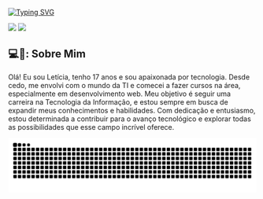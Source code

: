 <a href="https://git.io/typing-svg"><img src="https://readme-typing-svg.herokuapp.com?font=Tiny5&pause=1000&random=false&width=435&lines=Oiee+eu+me+chamo+Leticia+" alt="Typing SVG" /></a>

 <a href="https://www.instagram.com/gustavo.feriani/" target="_blank">
    <img src="https://img.shields.io/badge/-Instagram-%23E4405F?style=for-the-badge&logo=instagram&logoColor=white"></a>
<a href="https://mail.google.com/mail/u/0/?tab=rm&ogbl#inbox">
    <img src="https://img.shields.io/badge/-Gmail-00a368?style=for-the-badge&logo=gmail&logoColor=white"></a>
<h2> 💻🤞: Sobre Mim </h2>

<div>
  <p>Olá! Eu sou Letícia, tenho 17 anos e sou apaixonada por tecnologia. Desde cedo, me envolvi com o mundo da TI e comecei a fazer cursos na área, especialmente em desenvolvimento web. Meu objetivo é seguir uma carreira na Tecnologia da Informação, e estou sempre em busca de expandir meus conhecimentos e habilidades. Com dedicação e entusiasmo, estou determinada a contribuir para o avanço tecnológico e explorar todas as possibilidades que esse campo incrível oferece.</p>
</div>
  <div>
    <picture align="center">    
      <img src="https://github.com/guuhferiani/guuhferiani/blob/main/snake-dark.svg">
    </picture>
</div>    
